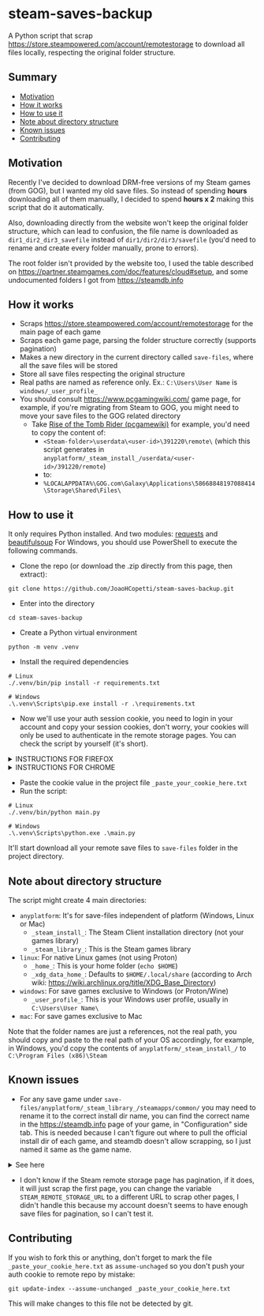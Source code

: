 # steam-saves-backup

A Python script that scrap https://store.steampowered.com/account/remotestorage to download all files locally, respecting the original folder structure.

## Summary
- [Motivation](#motivation)
- [How it works](#how-it-works)
- [How to use it](#how-to-use-it)
- [Note about directory structure](#note-about-directory-structure)
- [Known issues](#known-issues)
- [Contributing](#contributing)

## Motivation<a name="motivation"></a>
Recently I've decided to download DRM-free versions of my Steam games (from GOG), but I wanted my old save files. So instead of spending **hours** downloading all of them manually, I decided to spend **hours x 2** making this script that do it automatically. 

Also, downloading directly from the website won't keep the original folder structure, which can lead to confusion, the file name is downloaded as `dir1_dir2_dir3_savefile` instead of `dir1/dir2/dir3/savefile` (you'd need to rename and create every folder manually, prone to errors).

The root folder isn't provided by the website too, I used the table described on https://partner.steamgames.com/doc/features/cloud#setup, and some undocumented folders I got from https://steamdb.info

## How it works<a name="how-it-works"></a>
- Scraps https://store.steampowered.com/account/remotestorage for the main page of each game
- Scraps each game page, parsing the folder structure correctly (supports pagination)
- Makes a new directory in the current directory called `save-files`, where all the save files will be stored
- Store all save files respecting the original structure
- Real paths are named as reference only. Ex.: `C:\Users\User Name` is `windows/_user_profile_`
- You should consult https://www.pcgamingwiki.com/ game page, for example, if you're migrating from Steam to GOG, you might need to move your save files to the GOG related directory
  - Take [Rise of the Tomb Rider (pcgamewiki)](https://www.pcgamingwiki.com/wiki/Rise_of_the_Tomb_Raider#Save_game_data_location) for example, you'd need to copy the content of:
    - `<Steam-folder>\userdata\<user-id>\391220\remote\` (which this script generates in `anyplatform/_steam_install_/userdata/<user-id>/391220/remote`)
    - to:
    - `%LOCALAPPDATA%\GOG.com\Galaxy\Applications\58668848197088414\Storage\Shared\Files\`

## How to use it<a name="#how-to-use-it"></a>
It only requires Python installed. And two modules: [requests](https://pypi.org/project/requests/) and [beautifulsoup](https://pypi.org/project/BeautifulSoup/)
For Windows, you should use PowerShell to execute the following commands.

- Clone the repo (or download the .zip directly from this page, then extract):
```
git clone https://github.com/JoaoHCopetti/steam-saves-backup.git
```

- Enter into the directory
```
cd steam-saves-backup
```
- Create a Python virtual environment
```
python -m venv .venv
```

- Install the required dependencies
```
# Linux
./.venv/bin/pip install -r requirements.txt

# Windows
.\.venv\Scripts\pip.exe install -r .\requirements.txt
```

- Now we'll use your auth session cookie, you need to login in your account and copy your session cookies, don't worry, your cookies will only be used to authenticate in the remote storage pages. You can check the script by yourself (it's short).

<details>
  <summary>
    INSTRUCTIONS FOR FIREFOX
  </summary>
  
  - Access https://store.steampowered.com
  - Login in your account (skip if you're logged already)
  - Open the DevTools (F12)
  - Go to Network tab, make sure "All" is selected
  <img width="1288" height="484" alt="image" src="https://github.com/user-attachments/assets/4a28af35-3408-4ee8-ac1f-c1912d244ecf" />
  
  - Refresh the page with DevTools open
  - Click on the very first item of this list (you might need to scroll up)
  - It'll open a new panel in the right called `Headers`
  - Scroll down a little until you see `Cookie:`
  - Right click in the value and `Copy Value`
  <img width="1079" height="532" alt="image" src="https://github.com/user-attachments/assets/d6827642-be50-4934-b08c-4fc899562cb8" />
</details>

<details>
  <summary>
    INSTRUCTIONS FOR CHROME
  </summary>
  
  - Access https://store.steampowered.com
  - Login in your account (skip if you're logged already)
  - Open the DevTools (F12)
  - Go to Network tab, make sure "All" is selected
<img width="1293" height="431" alt="image" src="https://github.com/user-attachments/assets/ff038ad8-5004-4743-8a28-ee6cc2141d4f" />

   - Refresh the page with DevTools open
   - Click on the very first item of this list (you might need to scroll up)
   - It'll open a new panel in the right called `Headers`
   - Scroll down a little until you see `Cookie:`
   - Double click the cookie value, then right click and copy it
<img width="1392" height="721" alt="image" src="https://github.com/user-attachments/assets/d39f381d-7174-49db-89dd-3b35961342db" />

</details>

- Paste the cookie value in the project file `_paste_your_cookie_here.txt`
- Run the script:
```
# Linux
./.venv/bin/python main.py

# Windows
.\.venv\Scripts\python.exe .\main.py
```

It'll start download all your remote save files to `save-files` folder in the project directory.

## Note about directory structure<a name="#note-about-directory-structure"></a>
The script might create 4 main directories:
- `anyplatform`: It's for save-files independent of platform (Windows, Linux or Mac)
  - `_steam_install_`: The Steam Client installation directory (not your games library)
  - `_steam_library_`: This is the Steam games library
- `linux`: For native Linux games (not using Proton)
  - `_home_`: This is your home folder (`echo $HOME`)
  - `_xdg_data_home_`: Defaults to `$HOME/.local/share` (according to Arch wiki: https://wiki.archlinux.org/title/XDG_Base_Directory)
- `windows`: For save games exclusive to Windows (or Proton/Wine)
   - `_user_profile_`: This is your Windows user profile, usually in `C:\Users\User Name\`
- `mac`: For save games exclusive to Mac

Note that the folder names are just a references, not the real path, you should copy and paste to the real path of your OS accordingly, for example, in Windows, you'd copy the contents of `anyplatform/_steam_install_/` to `C:\Program Files (x86)\Steam`

## Known issues<a name="known-issues"></a>
- For any save game under `save-files/anyplatform/_steam_library_/steamapps/common/` you may need to rename it to the correct install dir name, you can find the correct name in the https://steamdb.info page of your game, in "Configuration" side tab. This is needed because I can't figure out where to pull the official install dir of each game, and steamdb doesn't allow scrapping, so I just named it same as the game name.
<details>
  <summary>See here</summary>
  https://steamdb.info/app/70/config/
  <img width="924" height="570" alt="image" src="https://github.com/user-attachments/assets/7c2a73c3-c112-4e95-b153-f04a673da3b7" />
</details>

- I don't know if the Steam remote storage page has pagination, if it does, it will just scrap the first page, you can change the variable `STEAM_REMOTE_STORAGE_URL` to a different URL to scrap other pages, I didn't handle this because my account doesn't seems to have enough save files for pagination, so I can't test it.

## Contributing<a name="#contributing"></a>
If you wish to fork this or anything, don't forget to mark the file `_paste_your_cookie_here.txt` as `assume-unchaged` so you don't push your auth cookie to remote repo by mistake:
```
git update-index --assume-unchanged _paste_your_cookie_here.txt
```
This will make changes to this file not be detected by git.




